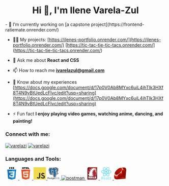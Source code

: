 <h1 align="center">Hi 👋, I'm Ilene Varela-Zul</h1>
- 🔭 I’m currently working on [a capstone project](https://frontend-ratiemate.onrender.com/)

- 👨‍💻 My projects: [https://ilenes-portfolio.onrender.com/](https://ilenes-portfolio.onrender.com/) [https://tic-tac-tie-tic-tacs.onrender.com/] (https://tic-tac-tie-tic-tacs.onrender.com/) 

- 💬 Ask me about **React and CSS**

- 📫 How to reach me **ivarelazul@gmail.com**

- 📄 Know about my experiences [https://docs.google.com/document/d/17p0V0Ab8MYxc6uiL4ihTIk3HXf8T4N9vBtUedLcFlvc/edit?usp=sharing](https://docs.google.com/document/d/17p0V0Ab8MYxc6uiL4ihTIk3HXf8T4N9vBtUedLcFlvc/edit?usp=sharing)

- ⚡ Fun fact **I enjoy playing video games, watching anime, dancing, and painting!**

<h3 align="left">Connect with me:</h3>
<p align="left">
<a href="https://twitter.com/varelazi" target="blank"><img align="center" src="https://raw.githubusercontent.com/rahuldkjain/github-profile-readme-generator/master/src/images/icons/Social/twitter.svg" alt="varelazi" height="30" width="40" /></a>
<a href="https://linkedin.com/in/varelazi" target="blank"><img align="center" src="https://raw.githubusercontent.com/rahuldkjain/github-profile-readme-generator/master/src/images/icons/Social/linked-in-alt.svg" alt="varelazi" height="30" width="40" /></a>
</p>

<h3 align="left">Languages and Tools:</h3>
<p align="left"> <a href="https://www.w3schools.com/css/" target="_blank" rel="noreferrer"> <img src="https://raw.githubusercontent.com/devicons/devicon/master/icons/css3/css3-original-wordmark.svg" alt="css3" width="40" height="40"/> </a> <a href="https://www.w3.org/html/" target="_blank" rel="noreferrer"> <img src="https://raw.githubusercontent.com/devicons/devicon/master/icons/html5/html5-original-wordmark.svg" alt="html5" width="40" height="40"/> </a> <a href="https://developer.mozilla.org/en-US/docs/Web/JavaScript" target="_blank" rel="noreferrer"> <img src="https://raw.githubusercontent.com/devicons/devicon/master/icons/javascript/javascript-original.svg" alt="javascript" width="40" height="40"/> </a> <a href="https://www.postgresql.org" target="_blank" rel="noreferrer"> <img src="https://raw.githubusercontent.com/devicons/devicon/master/icons/postgresql/postgresql-original-wordmark.svg" alt="postgresql" width="40" height="40"/> </a> <a href="https://postman.com" target="_blank" rel="noreferrer"> <img src="https://www.vectorlogo.zone/logos/getpostman/getpostman-icon.svg" alt="postman" width="40" height="40"/> </a> <a href="https://rubyonrails.org" target="_blank" rel="noreferrer"> <img src="https://raw.githubusercontent.com/devicons/devicon/master/icons/rails/rails-original-wordmark.svg" alt="rails" width="40" height="40"/> </a> <a href="https://reactjs.org/" target="_blank" rel="noreferrer"> <img src="https://raw.githubusercontent.com/devicons/devicon/master/icons/react/react-original-wordmark.svg" alt="react" width="40" height="40"/> </a> <a href="https://www.ruby-lang.org/en/" target="_blank" rel="noreferrer"> <img src="https://raw.githubusercontent.com/devicons/devicon/master/icons/ruby/ruby-original.svg" alt="ruby" width="40" height="40"/> </a> </p>

